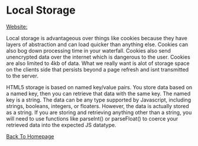 # Local Storage

[Website:](http://diveinto.html5doctor.com/storage.html)
<br>

Local storage is advantageous over things like cookies because they have layers of abstraction and can load quicker than anything else. Cookies can also bog down processing time in your waterfall. Cookies also send unencrypted data over the internet which is dangerous to the user. Cookies are also limited to 4kb of data. What we really want is alot of storage space on the clients side that persists beyond a page refresh and isnt transmitted to the server. 
<br>

HTML5 storage is based on named key/value pairs. You store data based on a named key, then you can retrieve that data with the same key. The named key is a string. The data can be any type supported by Javascript, including strings, booleans, integers, or floaters. However, the data is actually stored as a string. If you are storing and retrieving anything other than a string, you will need to use functions like parseInt() or parseFloat() to coerce your retrieved data into the expected JS datatype. 

[Back To Homepage](https://leethomas13.github.io/201-reading-notes/)